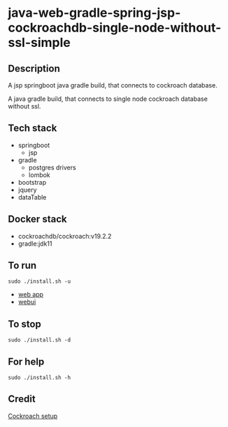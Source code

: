 # java-web-gradle-spring-jsp-cockroachdb-single-node-without-ssl-simple

## Description
A jsp springboot java gradle build,
that connects to cockroach database.

A java gradle build, that connects to single node
cockroach database without ssl.

## Tech stack
- springboot
  - jsp
- gradle
  - postgres drivers
  - lombok
- bootstrap
- jquery
- dataTable

## Docker stack
- cockroachdb/cockroach:v19.2.2
- gradle:jdk11

## To run
`sudo ./install.sh -u`
- [web app](http://localhost)
- [webui](http://localhost:8080)

## To stop
`sudo ./install.sh -d`

## For help
`sudo ./install.sh -h`

## Credit
[Cockroach setup](https://github.com/s0rg/cockroach-compose)
